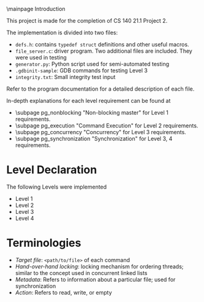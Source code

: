 \mainpage Introduction

This project is made for the completion of CS 140 21.1 Project 2.

The implementation is divided into two files:
 - `defs.h`: contains `typedef struct` definitions and other useful macros.
 - `file_server.c`: driver program.
Two additional files are included. They were used in testing
- `generator.py`: Python script used for semi-automated testing
- `.gdbinit-sample`: GDB commands for testing Level 3
- `integrity.txt`: Small integrity test input

Refer to the program documentation for a detailed description of each file.

In-depth explanations for each level requirement can be found at
- \subpage pg_nonblocking "Non-blocking master" for Level 1 requirements.
- \subpage pg_execution "Command Execution" for Level 2 requirements.
- \subpage pg_concurrency "Concurrency" for Level 3 requirements.
- \subpage pg_synchronization "Synchronization" for Level 3, 4 requirements.

# Level Declaration
The following Levels were implemented
- Level 1
- Level 2
- Level 3
- Level 4

# Terminologies
- *Target file*: `<path/to/file>` of each command
- *Hand-over-hand locking*: locking mechanism for ordering threads; similar to the concept used in concurrent linked lists
- *Metadata*: Refers to information about a particular file; used for synchronization
- *Action*: Refers to read, write, or empty
